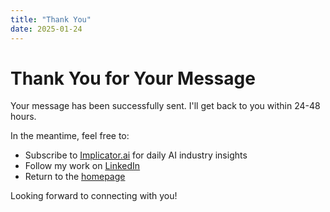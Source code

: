 ```yaml
---
title: "Thank You"
date: 2025-01-24
---
```


# Thank You for Your Message

Your message has been successfully sent. I'll get back to you within 24-48 hours.

In the meantime, feel free to:

- Subscribe to [Implicator.ai](https://implicator.ai) for daily AI industry insights
- Follow my work on [LinkedIn](https://linkedin.com)
- Return to the [homepage](/)

Looking forward to connecting with you!